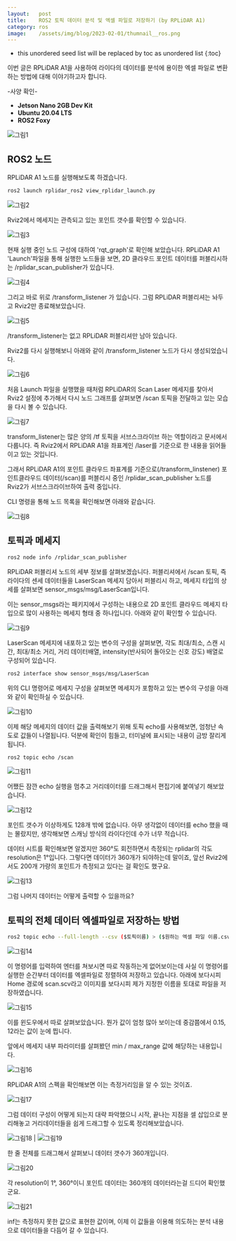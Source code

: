 ```yaml
---
layout:   post
title:    ROS2 토픽 데이터 분석 및 엑셀 파일로 저장하기 (by RPLiDAR A1)
category: ros
image:    /assets/img/blog/2023-02-01/thumnail__ros.png
---
```


* this unordered seed list will be replaced by toc as unordered list
{:toc}

이번 글은 RPLiDAR A1을 사용하여 라이다의 데이터를 분석에 용이한 엑셀 파일로 변환하는 방법에 대해 이야기하고자 합니다. 

-사양 확인-
* **Jetson Nano 2GB Dev Kit**
* **Ubuntu 20.04 LTS**
* **ROS2 Foxy**

![그림1](https://github.com/BGAB0322/bgab.github.io/blob/main/assets/img/blog/2023-02-01/topic_to_excel_1.png?raw=true)

## ROS2 노드
RPLiDAR A1 노드를 실행해보도록 하겠습니다. 
~~~bash
ros2 launch rplidar_ros2 view_rplidar_launch.py
~~~

![그림2](https://github.com/BGAB0322/bgab.github.io/blob/main/assets/img/blog/2023-02-01/topic_to_excel_2.png?raw=true)

Rviz2에서 메세지는 관측되고 있는 포인트 갯수를 확인할 수 있습니다.

![그림3](https://github.com/BGAB0322/bgab.github.io/blob/main/assets/img/blog/2023-02-01/topic_to_excel_3.png?raw=true)

현재 실행 중인 노드 구성에 대하여 'rqt_graph'로 확인해 보았습니다. RPLiDAR A1 'Launch'파일을 통해 실행한 노드들을 보면, 2D 클라우드 포인트 데이터를 퍼블리시하는 /rplidar_scan_publisher가 있습니다.

![그림4](https://github.com/BGAB0322/bgab.github.io/blob/main/assets/img/blog/2023-02-01/topic_to_excel_4.png?raw=true)

그리고 바로 위로 /transform_listener 가 있습니다. 그럼 RPLiDAR 퍼블리셔는 놔두고 Rviz2만 종료해보았습니다.

![그림5](https://github.com/BGAB0322/bgab.github.io/blob/main/assets/img/blog/2023-02-01/topic_to_excel_5.png?raw=true)

/transform_listener는 없고 RPLiDAR 퍼블리셔만 남아 있습니다. 

Rviz2를 다시 실행해보니 아래와 같이 /transform_listener 노드가 다시 생성되었습니다.

![그림6](https://github.com/BGAB0322/bgab.github.io/blob/main/assets/img/blog/2023-02-01/topic_to_excel_6.png?raw=true)

처음 Launch 파일을 실행했을 때처럼 RPLiDAR의 Scan Laser 메세지를 찾아서 Rviz2 설정에 추가해서 다시 노드 그래프를 살펴보면 /scan 토픽을 전달하고 있는 모습을 다시 볼 수 있습니다.

![그림7](https://github.com/BGAB0322/bgab.github.io/blob/main/assets/img/blog/2023-02-01/topic_to_excel_7.png?raw=true)

transform_listener는 많은 양의 /tf 토픽을 서브스크라이브 하는 역할이라고 문서에서 다룹니다. 즉 Rviz2에서 RPLiDAR A1을 좌표계인 /laser를 기준으로 한 내용을 읽어들이고 있는 것입니다.

그래서 RPLiDAR A1의 포인트 클라우드 좌표계를 기준으로(/transform_linstener) 포인트클라우드 데이터(/scan)를 퍼블리시 중인 /rplidar_scan_publisher 노드를 Rviz2가 서브스크라이브하여 출력 중입니다.

CLI 명령을 통해 노드 목록을 확인해보면 아래와 같습니다.

![그림8](https://github.com/BGAB0322/bgab.github.io/blob/main/assets/img/blog/2023-02-01/topic_to_excel_8.png?raw=true)

## 토픽과 메세지

~~~bash
ros2 node info /rplidar_scan_publisher
~~~

RPLiDAR 퍼블리셔 노드의 세부 정보를 살펴보겠습니다. 퍼블리셔에서 /scan 토픽, 즉 라이다의 센세 데이터들을 LaserScan 메세지 담아서 퍼블리시 하고, 메세지 타입의 상세를 살펴보면 sensor_msgs/msg/LaserScan입니다.

이는 sensor_msgs라는 패키지에서 구성하는 내용으로 2D 포인트 클라우드 메세지 타입으로 많이 사용하는 메세지 형태 중 하나입니다. 아래와 같이 확인할 수 있습니다.

![그림9](https://github.com/BGAB0322/bgab.github.io/blob/main/assets/img/blog/2023-02-01/topic_to_excel_9.png?raw=true)

LaserScan 메세지에 내포하고 있는 변수의 구성을 살펴보면, 각도 최대/최소, 스캔 시간, 최대/최소 거리, 거리 데이터배열, intensity(반사되어 돌아오는 신호 강도) 배열로 구성되어 있습니다.

~~~bash
ros2 interface show sensor_msgs/msg/LaserScan
~~~
위의 CLI 명령어로 메세지 구성을 살펴보면 메세지가 포함하고 있는 변수의 구성을 아래와 같이 확인하실 수 있습니다.

![그림10](https://github.com/BGAB0322/bgab.github.io/blob/main/assets/img/blog/2023-02-01/topic_to_excel_10.png?raw=true)

이제 해당 메세지의 데이터 값을 출력해보기 위해 토픽 echo를 사용해보면, 엄청난 속도로 값들이 나열됩니다. 덕분에 확인이 힘들고, 터미널에 표시되는 내용이 금방 잘리게 됩니다.

~~~bash
ros2 topic echo /scan
~~~

![그림11](https://github.com/BGAB0322/bgab.github.io/blob/main/assets/img/blog/2023-02-01/topic_to_excel_11.png?raw=true)

어쨌든 잠깐 echo 실행을 멈추고 거리데이터를 드래그해서 편집기에 붙여넣기 해보았습니다.

![그림12](https://github.com/BGAB0322/bgab.github.io/blob/main/assets/img/blog/2023-02-01/topic_to_excel_12.png?raw=true)

포인트 갯수가 이상하게도 128개 밖에 없습니다. 아무 생각없이 데이터를 echo 했을 때는 몰랐지만, 생각해보면 스캐닝 방식의 라이다인데 수가 너무 적습니다.

데이터 시트를 확인해보면 알겠지만 360°도 회전하면서 측정되는 rplidar의 각도 resolution은 1°입니다. 그렇다면 데이터가 360개가 되야하는데 말이죠, 앞선 Rviz2에서도 200개 가량의 포인트가 측정되고 있다는 걸  확인도 했구요.

![그림13](https://github.com/BGAB0322/bgab.github.io/blob/main/assets/img/blog/2023-02-01/topic_to_excel_13.png?raw=true)

그럼 나머지 데이터는 어떻게 출력할 수 있을까요?

## 토픽의 전체 데이터 엑셀파일로 저장하는 방법

~~~bash
ros2 topic echo --full-length --csv ($토픽이름) > ($원하는 엑셀 파일 이름.csv)
~~~
![그림14](https://github.com/BGAB0322/bgab.github.io/blob/main/assets/img/blog/2023-02-01/topic_to_excel_14.png?raw=true)

이 명령어를 입력하여 엔터를 쳐보시면 따로 작동하는게 없어보이는데 사실 이 명령어를 실행한 순간부터 데이터를 엑셀파일로 정렬하여 저장하고 있습니다. 아래에 보다시피 Home 경로에 scan.scv라고 이미지를 보다시피 제가 지정한 이름을 토대로 파일을 저장하였습니다.

![그림15](https://github.com/BGAB0322/bgab.github.io/blob/main/assets/img/blog/2023-02-01/topic_to_excel_15.png?raw=true)

이를 윈도우에서 따로 살펴보았습니다. 뭔가 값이 엄청 많아 보이는데 중감쯤에서 0.15, 12라는 값이 눈에 띕니다.

앞에서 메세지 내부 파라미터를 살펴봤던 min / max_range 값에 해당하는 내용입니다. 

![그림16](https://github.com/BGAB0322/bgab.github.io/blob/main/assets/img/blog/2023-02-01/topic_to_excel_16.png?raw=true)

RPLiDAR A1의 스펙을 확인해보면 이는 측정거리임을 알 수 있는 것이죠.

![그림17](https://github.com/BGAB0322/bgab.github.io/blob/main/assets/img/blog/2023-02-01/topic_to_excel_17.png?raw=true)

그럼 데이터 구성이 어떻게 되는지 대략 파악했으니 시작, 끝나는 지점을 셀 삽입으로 분리해놓고 거리데이터들을 쉽게 드래그할 수 있도록 정리해보았습니다.

![그림18](https://github.com/BGAB0322/bgab.github.io/blob/main/assets/img/blog/2023-02-01/topic_to_excel_18.png?raw=true) | ![그림19](https://github.com/BGAB0322/bgab.github.io/blob/main/assets/img/blog/2023-02-01/topic_to_excel_19.png?raw=true)

한 줄 전체를 드래그해서 살펴보니 데이터 갯수가 360개입니다.

![그림20](https://github.com/BGAB0322/bgab.github.io/blob/main/assets/img/blog/2023-02-01/topic_to_excel_20.png?raw=true)

각 resolution이 1°, 360°이니 포인트 데이터는 360개의 데이터라는걸 드디어 확인했군요. 

![그림21](https://github.com/BGAB0322/bgab.github.io/blob/main/assets/img/blog/2023-02-01/topic_to_excel_21.png?raw=true)

inf는 측정하지 못한 값으로 표현한 값이며, 이제 이 값들을 이용해 의도하는 분석 내용으로 데이터들을 다듬어 갈 수 있습니다.

